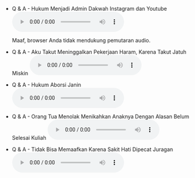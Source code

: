 -   Q & A - Hukum Menjadi Admin Dakwah Instagram dan Youtube
    <audio controls preload="metadata">

    <source src="https://mufidu.github.io/kajian-ufa/q-a/Audio%20-%20Q%20_%20A/1.%20Q%20_%20A%20-%20Hukum%20Menjadi%20Admin%20Dakwah%20Instagram%20dan%20Youtube.mp3" type="audio/mpeg">
    Maaf, browser Anda tidak mendukung pemutaran audio.
    </audio>

-   Q & A - Aku Takut Meninggalkan Pekerjaan Haram, Karena Takut Jatuh Miskin
    <audio controls preload="metadata">

    <source src="https://mufidu.github.io/kajian-ufa/q-a/Audio%20-%20Q%20_%20A/2.%20Q%20_%20A%20-%20Aku%20Takut%20Meninggalkan%20Pekerjaan%20Haram,%20Karena%20Takut%20Jatuh%20Miskin.mp3" type="audio/mpeg">
    </audio>

-   Q & A - Hukum Aborsi Janin
    <audio controls preload="metadata">

    <source src="https://mufidu.github.io/kajian-ufa/q-a/Audio%20-%20Q%20_%20A/3.%20Q%20_%20A%20-%20Hukum%20Aborsi%20janin.mp3" type="audio/mpeg">
    </audio>

-   Q & A - Orang Tua Menolak Menikahkan Anaknya Dengan Alasan Belum Selesai Kuliah
    <audio controls preload="metadata">

    <source src="https://mufidu.github.io/kajian-ufa/q-a/Audio%20-%20Q%20_%20A/4.%20Q%20_%20A%20-%20Orang%20Tua%20Menolak%20Menikahkan%20Anaknya%20Dengan%20Alasan%20Belum%20Selesai%20Kuliah.mp3" type="audio/mpeg">
    </audio>

-   Q & A - Tidak Bisa Memaafkan Karena Sakit Hati Dipecat Juragan
    <audio controls preload="metadata">

    <source src="https://mufidu.github.io/kajian-ufa/q-a/Audio%20-%20Q%20_%20A/5.%20Q%20_%20A%20-%20Tidak%20Bisa%20Memaafkan%20Karena%20Sakit%20Hati%20Dipecat%20Juragan.mp3" type="audio/mpeg">
    </audio>
